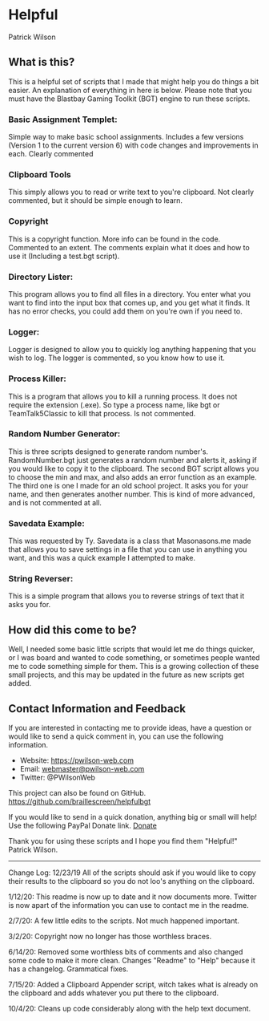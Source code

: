 # Helpful
Patrick Wilson

## What is this?
This is a helpful set of scripts that I made that might help you do things a bit easier. An explanation of everything in here is below.
Please note that you must have the Blastbay Gaming Toolkit (BGT) engine to run these scripts.

### Basic Assignment Templet:
Simple way to make basic school assignments.
Includes a few versions (Version 1 to the current version 6) with code changes and improvements in each.
Clearly commented

### Clipboard Tools
This simply allows you to read or write text to you're clipboard.
Not clearly commented, but it should be simple enough to learn.

### Copyright
This is a copyright function. More info can be found in the code.
Commented to an extent. The comments explain what it does and how to use it (Including a test.bgt script).

### Directory Lister:
This program allows you to find all files in a directory.
You enter what you want to find into the input box that comes up, and you get what it finds.
It has no error checks, you could add them on you're own if you need to.

### Logger:
Logger is designed to allow you to quickly log anything happening that you wish to log.
The logger is commented, so you know how to use it.

### Process Killer:
This is a program that allows you to kill a running process. It does not require the extension (.exe). So type a process name, like bgt or TeamTalk5Classic to kill that process.
Is not commented.

### Random Number Generator:
This is three scripts designed to generate random number's.
RandomNumber.bgt just generates a random number and alerts it, asking if you would like to copy it to the clipboard.
The second BGT script allows you to choose the min and max, and also adds an error function as an example.
The third one is one I made for an old school project. It asks you for your name, and then generates another number. This is kind of more advanced, and is not commented at all.

### Savedata Example:

This was requested by Ty. Savedata is a class that Masonasons.me made that allows you to save settings in a file that you can use in anything you want, and this was a quick example I attempted to make.

### String Reverser:
This is a simple program that allows you to reverse strings of text that it asks you for.

## How did this come to be?
Well, I needed some basic little scripts that would let me do things quicker, or I was board and wanted to code something, or sometimes people wanted me to code something simple for them. This is a growing collection of these small projects, and this may be updated in the future as new scripts get added.

## Contact Information and Feedback
If you are interested in contacting me to provide ideas, have a question or would like to send a quick comment in, you can use the following information.
* Website: https://pwilson-web.com
* Email: webmaster@pwilson-web.com
* Twitter: @PWilsonWeb

This project can also be found on GitHub. https://github.com/braillescreen/helpfulbgt

If you would like to send in a quick donation, anything big or small will help! Use the following PayPal Donate link.
[Donate](https://paypal.me/paypwilson)

Thank you for using these scripts and I hope you find them "Helpful!"
Patrick Wilson.

---
Change Log:
12/23/19
All of the scripts should ask if you would like to copy their results to the clipboard so you do not loo's anything on the clipboard.

1/12/20:
This readme is now up to date and it now documents more.
Twitter is now apart of the information you can use to contact me in the readme.

2/7/20:
A few little edits to the scripts. Not much happened important.

3/2/20:
Copyright now no longer has those worthless braces.

6/14/20:
Removed some worthless bits of comments and also changed some code to make it more clean.
Changes "Readme" to "Help" because it has a changelog.
Grammatical fixes.

7/15/20:
Added a Clipboard Appender script, witch takes what is already on the clipboard and adds whatever you put there to the clipboard.

10/4/20:
Cleans up code considerably along with the help text document.
